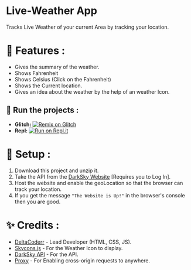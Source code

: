 Live-Weather App
=================

Tracks Live Weather of your current Area by tracking your location.

 # 📝 Features :
* Gives the summary of the weather.
* Shows  Fahrenheit
* Shows Celsius (Click on the Fahrenheit)
* Shows the Current location. 
* Gives an idea about the weather by the help of an weather Icon.


## 💨 Run the projects :
 * **Glitch:** [![Remix on Glitch](https://cdn.glitch.com/2703baf2-b643-4da7-ab91-7ee2a2d00b5b%2Fremix-button.svg)](https://glitch.com/edit/#!/import/github/DeltaCoderr/live-weather)
* **Repl:** [![Run on Repl.it](https://repl.it/badge/github/DeltaCoderr/live-weather)](https://repl.it/github/DeltaCoderr/live-weather)

# 💫 Setup : 
1. Download this project and unzip it.
2. Take the API from the [DarkSky Website](https://darksky.net/dev) [Requires you to Log In].
3. Host the website and enable the geoLocation so that the browser can track your location.
4. If you get the message ``"The Website is Up!"`` in the browser's console then you are good.


# ✨ Credits : 
* [DeltaCoderr](https://github.com/DeltaCoderr) - Lead Developer (HTML, CSS, JS).
* [Skycons.js](https://github.com/maxdow/skycons) - For the Weather Icon to display. 
* [DarkSky API](https://darksky.net/dev) - For the API.
* [Proxy](https://cors-anywhere.herokuapp.com/) - For Enabling cross-origin requests to anywhere.
